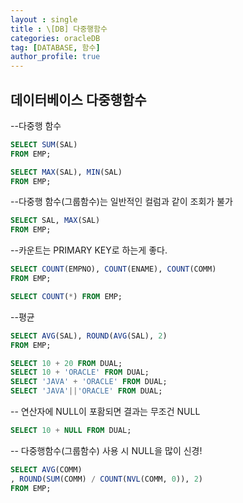 ```yaml
---
layout : single
title : \[DB] 다중행함수
categories: oracleDB
tag: [DATABASE, 함수]
author_profile: true
---
```


 ## 데이터베이스 다중행함수

--다중행 함수
```sql
SELECT SUM(SAL)
FROM EMP;

SELECT MAX(SAL), MIN(SAL)
FROM EMP;
```

--다중행 함수(그룹함수)는 일반적인 컬럼과 같이 조회가 불가
```sql
SELECT SAL, MAX(SAL)
FROM EMP;
```

--카운트는 PRIMARY KEY로 하는게 좋다.
```sql
SELECT COUNT(EMPNO), COUNT(ENAME), COUNT(COMM)
FROM EMP;

SELECT COUNT(*) FROM EMP;
```

--평균
```sql
SELECT AVG(SAL), ROUND(AVG(SAL), 2)
FROM EMP;

SELECT 10 + 20 FROM DUAL;
SELECT 10 + 'ORACLE' FROM DUAL;
SELECT 'JAVA' + 'ORACLE' FROM DUAL;
SELECT 'JAVA'||'ORACLE' FROM DUAL;
```

-- 연산자에 NULL이 포홤되면 결과는 무조건 NULL
```sql
SELECT 10 + NULL FROM DUAL;
```

-- 다중행함수(그룹함수) 사용 시 NULL을 많이 신경!
```sql
SELECT AVG(COMM)
, ROUND(SUM(COMM) / COUNT(NVL(COMM, 0)), 2)
FROM EMP;
```
